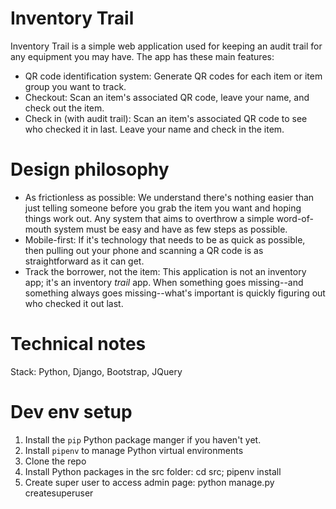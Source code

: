# Inventory Trail

Inventory Trail is a simple web application used for keeping an audit trail for any equipment you may have. The app has these main features:

- QR code identification system: Generate QR codes for each item or item group you want to track.
- Checkout: Scan an item's associated QR code, leave your name, and check out the item.
- Check in (with audit trail): Scan an item's associated QR code to see who checked it in last. Leave your name and check in the item. 

# Design philosophy

- As frictionless as possible: We understand there's nothing easier than just telling someone before you grab the item you want and hoping things work out. Any system that aims to overthrow a simple word-of-mouth system must be easy and have as few steps as possible.
- Mobile-first: If it's technology that needs to be as quick as possible, then pulling out your phone and scanning a QR code is as straightforward as it can get.
- Track the borrower, not the item: This application is not an inventory app; it's an inventory _trail_ app. When something goes missing--and something always goes missing--what's important is quickly figuring out who checked it out last.

# Technical notes

Stack: Python, Django, Bootstrap, JQuery

# Dev env setup

1. Install the `pip` Python package manger if you haven't yet.
2. Install `pipenv` to manage Python virtual environments
3. Clone the repo
4. Install Python packages in the src folder: cd src; 
pipenv install
5. Create super user to access admin page: python manage.py createsuperuser




